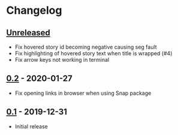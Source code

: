 # Changelog

## [Unreleased]

- Fix hovered story id becoming negative causing seg fault
- Fix highlighting of hovered story text when title is wrapped (#4)
- Fix arrow keys not working in terminal

## [0.2] - 2020-01-27

- Fix opening links in browser when using Snap package

## [0.1] - 2019-12-31

- Initial release

[unreleased]: https://github.com/ggerganov/hnterm/compare/v0.2...HEAD
[0.2]: https://github.com/ggerganov/hnterm/releases/tag/v0.2
[0.1]: https://github.com/ggerganov/hnterm/releases/tag/v0.1
